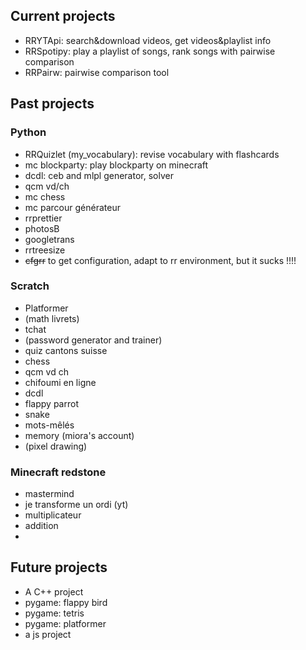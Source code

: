 ## Current projects

* RRYTApi: search&download videos, get videos&playlist info
* RRSpotipy: play a playlist of songs, rank songs with pairwise comparison
* RRPairw: pairwise comparison tool

## Past projects

### Python

* RRQuizlet (my_vocabulary): revise vocabulary with flashcards
* mc blockparty: play blockparty on minecraft
* dcdl: ceb and mlpl generator, solver
* qcm vd/ch
* mc chess
* mc parcour générateur
* rrprettier
* photosB
* googletrans
* rrtreesize
* ~~cfgrr~~ to get configuration, adapt to rr environment, but it sucks !!!!

### Scratch

* Platformer
* (math livrets)
* tchat
* (password generator and trainer)
* quiz cantons suisse
* chess
* qcm vd ch
* chifoumi en ligne
* dcdl
* flappy parrot
* snake
* mots-mêlés
* memory (miora's account)
* (pixel drawing)

### Minecraft redstone

* mastermind
* je transforme un ordi (yt)
* multiplicateur
* addition
* 


## Future projects

* A C++ project
* pygame: flappy bird
* pygame: tetris
* pygame: platformer
* a js project
